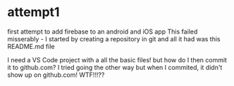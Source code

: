# attempt1
first attempt to add firebase to an android and iOS app
This failed misserably - I started by creating a repository in git and all it had was this README.md file

I need a VS Code project with a all the basic files! but how do I then commit it to github.com? I tried going
the other way but when I commited, it didn't show up on github.com! WTF!!!??